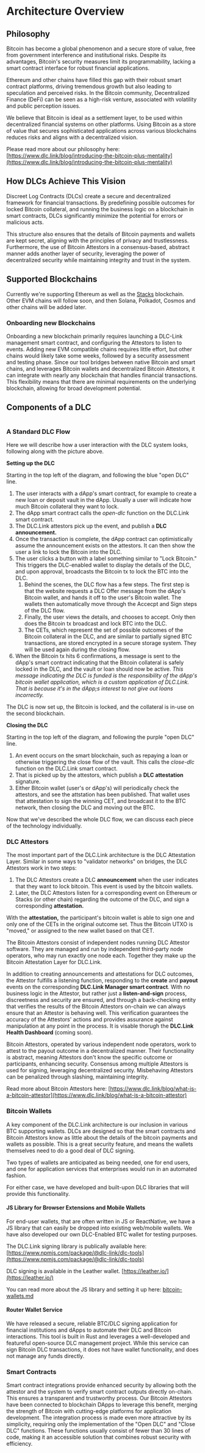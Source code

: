 # Architecture Overview

## Philosophy

Bitcoin has become a global phenomenon and a secure store of value, free from government interference and institutional risks. Despite its advantages, Bitcoin's security measures limit its programmability, lacking a smart contract interface for robust financial applications.

Ethereum and other chains have filled this gap with their robust smart contract platforms, driving tremendous growth but also leading to speculation and perceived risks. In the Bitcoin community, Decentralized Finance (DeFi) can be seen as a high-risk venture, associated with volatility and public perception issues.

We believe that Bitcoin is ideal as a settlement layer, to be used within decentralized financial systems on other platforms. Using Bitcoin as a store of value that secures sophisticated applications across various blockchains reduces risks and aligns with a decentralized vision.

Please read more about our philosophy here: [https://www.dlc.link/blog/introducing-the-bitcoin-plus-mentality](https://www.dlc.link/blog/introducing-the-bitcoin-plus-mentality)

## How DLCs Achieve This Vision

Discreet Log Contracts (DLCs) create a secure and decentralized framework for financial transactions. By predefining possible outcomes for locked Bitcoin collateral, and running the business logic on a blockchain in smart contracts, DLCs significantly minimize the potential for errors or malicious acts.&#x20;

This structure also ensures that the details of Bitcoin payments and wallets are kept secret, aligning with the principles of privacy and trustlessness. Furthermore, the use of Bitcoin Attestors in a consensus-based, abstract manner adds another layer of security, leveraging the power of decentralized security while maintaining integrity and trust in the system.

## Supported Blockchains

Currently we're supporting Ethereum as well as the [Stacks](https://www.stacks.co/) blockchain. Other EVM chains will follow soon, and then Solana, Polkadot, Cosmos and other chains will be added later.

### Onboarding new Blockchains

Onboarding a new blockchain primarily requires launching a DLC-Link management smart contract, and configuring the Attestors to listen to events. Adding new EVM compatible chains requires little effort, but other chains would likely take some weeks, followed by a security assessment and testing phase. Since our tool bridges between native Bitcoin and smart chains, and leverages Bitcoin wallets and decentralized Bitcoin Attestors, it can integrate with nearly any blockchain that handles financial transactions. This flexibility means that there are minimal requirements on the underlying blockchain, allowing for broad development potential.

## Components of a DLC

<figure><img src="../.gitbook/assets/DLC.Link_TechnicalFlow_latest.png" alt=""><figcaption></figcaption></figure>

### A Standard DLC Flow

Here we will describe how a user interaction with the DLC system looks, following along with the picture above.

**Setting up the DLC**

Starting in the top left of the diagram, and following the blue "open DLC" line.

1. The user interacts with a dApp's smart contract, for example to create a new loan or deposit vault in the dApp. Usually a user will indicate how much Bitcoin collateral they want to lock.
2. The dApp smart contract calls the _open-dlc_ function on the DLC.Link smart contract.
3. The DLC.Link attestors pick up the event, and publish a **DLC announcement.**
4. Once the transaction is complete, the dApp contract can optimistically assume the announcement exists on the attestors. It can then show the user a link to lock the Bitcoin into the DLC.
5. The user clicks a button with a label something similar to "Lock Bitcoin." This triggers the DLC-enabled wallet to display the details of the DLC, and upon approval, broadcasts the Bitcoin tx to lock the BTC into the DLC.
   1. Behind the scenes, the DLC flow has a few steps. The first step is that the website requests a DLC Offer message from the dApp's Bitcoin wallet, and hands it off to the user's Bitcoin wallet. The wallets then automatically move through the Accecpt and Sign steps of the DLC flow.
   2. Finally, the user views the details, and chooses to accept. Only then does the Bitcoin tx broadcast and lock BTC into the DLC.
   3. The CETs, which represent the set of possible outcomes of the Bitcoin collateral in the DLC, and are similar to partially signed BTC transactions, are stored encrypted in a secure storage system. They will be used again during the closing flow.
6. When the Bitcoin tx hits 6 confirmations, a message is sent to the dApp's smart contract indicating that the Bitcoin collateral is safely locked in the DLC, and the vault or loan should now be active. _This message indicating the DLC is funded is the responsibility of the dApp's bitcoin wallet application, which is a custom application of DLC.Link. That is because it's in the dApp;s interest to not give out loans incorrectly._&#x20;

The DLC is now set up, the Bitcoin is locked, and the collateral is in-use on the second blockchain.

**Closing the DLC**

Starting in the top left of the diagram, and following the purple "open DLC" line.

1. An event occurs on the smart blockchain, such as repaying a loan or otherwise triggering the close flow of the vault. This calls the _close-dlc_ function on the DLC.Link smart contract.
2. That is picked up by the attestors, which publish a **DLC attestation** signature.
3. Either Bitcoin wallet (user's or dApp's) will periodically check the attestors, and see the attstation has been published. That wallet uses that attestation to sign the winning CET, and broadcast it to the BTC network, then closing the DLC and moving out the BTC.

Now that we've described the whole DLC flow, we can discuss each piece of the technology individually.

### DLC Attestors

The most important part of the DLC.Link architecture is the DLC Attestation Layer. Similar in some ways to "validator networks" on bridges, the DLC Attestors work in two steps:

1. The DLC Attestors create a DLC **announcement** when the user indicates that they want to lock bitcoin. This event is used by the bitcoin wallets.&#x20;
2. Later, the DLC Attestors listen for a corresponding event on Ethereum or Stacks (or other chain) regarding the outcome of the DLC, and sign a corresponding **attestation.**&#x20;

With the **attestation,** the participant's bitcoin wallet is able to sign one and only one of the CETs in the original outcome set. Thus the Bitcoin UTXO is "moved," or assigned to the new wallet based on that CET.

The Bitcoin Attestors consist of independent nodes running DLC Attestor software. They are managed and run by independent third-party node operators, who may run exactly one node each. Together they make up the Bitcoin Attestation Layer for DLC.Link.

In addition to creating announcements and attestations for DLC outcomes, the Attestor fulfills a listening function, responding to the **create** and **payout** events on the corresponding **DLC.Link Manager smart contract**. With no business logic in the Attestor, but rather just a **listen-and-sign** process, discreetness and security are ensured, and through a back-checking entity that verifies the results of the Bitcoin Attestors on-chain we can always ensure that an Attestor is behaving well. This verification guarantees the accuracy of the Attestors' actions and provides assurance against manipulation at any point in the process. It is visable thorugh the **DLC.Link Health Dashboard** (coming soon).

Bitcoin Attestors, operated by various independent node operators, work to attest to the payout outcome in a decentralized manner. Their functionality is abstract, meaning Attestors don't know the specific outcome or participants, enhancing security. Consensus among multiple Attestors is used for signing, leveraging decentralized security. Misbehaving Attestors can be penalized through slashing, maintaining integrity.

Read more about Bitcoin Attestors here: [https://www.dlc.link/blog/what-is-a-bitcoin-attestor](https://www.dlc.link/blog/what-is-a-bitcoin-attestor)

### Bitcoin Wallets

A key component of the DLC.Link architecture is our inclusion in various BTC supporting wallets. DLCs are designed so that the smart contracts and Bitcoin Attestors know as little about the details of the bitcoin payments and wallets as possible. This is a great security feature, and means the wallets themselves need to do a good deal of DLC signing.

Two types of wallets are anticipated as being needed, one for end users, and one for application services that enterprises would run in an automated fashion.&#x20;

For either case, we have developed and built-upon DLC libraries that will provide this functionality.

#### JS Library for Browser Extensions and Mobile Wallets

For end-user wallets, that are often written in JS or ReactNative, we have a JS library that can easily be dropped into existing web/mobile wallets. We have also developed our own DLC-Enabled BTC wallet for testing purposes.

The DLC.Link signing library is publically available here: [https://www.npmjs.com/package/@dlc-link/dlc-tools](https://www.npmjs.com/package/@dlc-link/dlc-tools)

DLC signing is available in the Leather wallet. [https://leather.io/](https://leather.io/)

You can read more about the JS library and setting it up here:  [bitcoin-wallets.md](installation-and-setup/bitcoin-wallets.md "mention")

#### Router Wallet Service

We have released a secure, reliable BTC/DLC signing application for financial institutions and dApps to automate their DLC and Bitcoin interactions. This tool is built in Rust and leverages a well-developed and featureful open-source DLC management project. While this service can sign Bitcoin DLC transactions, it does not have wallet functionality, and does not manage any funds directly.

### Smart Contracts

Smart contract integrations provide enhanced security by allowing both the attestor and the system to verify smart contract outputs directly on-chain. This ensures a transparent and trustworthy process. Our Bitcoin Attestors have been connected to blockchain DApps to leverage this benefit, merging the strength of Bitcoin with cutting-edge platforms for application development. The integration process is made even more attractive by its simplicity, requiring only the implementation of the "Open DLC" and "Close DLC" functions. These functions usually consist of fewer than 30 lines of code, making it an accessible solution that combines robust security with efficiency.

